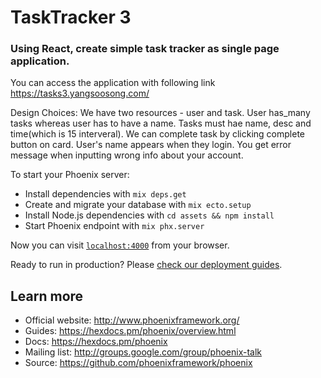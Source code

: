 # TaskTracker 3

### Using React, create simple task tracker as single page application.

You can access the application with following link
https://tasks3.yangsoosong.com/

Design Choices:
We have two resources - user and task. User has_many tasks whereas user has to have a name. Tasks must hae name, desc and time(which is 15 interveral). We can complete task by clicking complete button on card. User's name appears when they login. You get error message when inputting wrong info about your account.
  
To start your Phoenix server:

  * Install dependencies with `mix deps.get`
  * Create and migrate your database with `mix ecto.setup`
  * Install Node.js dependencies with `cd assets && npm install`
  * Start Phoenix endpoint with `mix phx.server`

Now you can visit [`localhost:4000`](http://localhost:4000) from your browser.

Ready to run in production? Please [check our deployment guides](https://hexdocs.pm/phoenix/deployment.html).

## Learn more

  * Official website: http://www.phoenixframework.org/
  * Guides: https://hexdocs.pm/phoenix/overview.html
  * Docs: https://hexdocs.pm/phoenix
  * Mailing list: http://groups.google.com/group/phoenix-talk
  * Source: https://github.com/phoenixframework/phoenix
